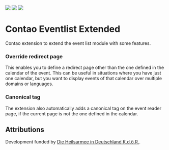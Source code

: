 [![](https://img.shields.io/maintenance/yes/2019.svg)](https://github.com/inspiredminds/contao-eventlist-extended)
[![](https://img.shields.io/packagist/v/inspiredminds/contao-eventlist-extended.svg)](https://packagist.org/packages/inspiredminds/contao-eventlist-extended)
[![](https://img.shields.io/packagist/dt/inspiredminds/contao-eventlist-extended.svg)](https://packagist.org/packages/inspiredminds/contao-eventlist-extended)

Contao Eventlist Extended
=====================

Contao extension to extend the event list module with some features. 

### Override redirect page

This enables you to define a redirect page other than the one defined in the calendar of the event. This can be useful in situations where you have just one calendar, but you want to display events of that calendar over multiple domains or languages. 

### Canonical tag

The extension also automatically adds a canonical tag on the event reader page, if the current page is not the one defined in the calendar.


## Attributions

Development funded by [Die Heilsarmee in Deutschland K.d.ö.R.](https://www.heilsarmee.de/).
